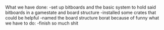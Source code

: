 What we have done: 
    -set up bitboards and the basic system to hold said bitboards in a gamestate and board structure
    -installed some crates that could be helpful
    -named the board structure borat because of funny
what we have to do:
    -finish so much shit

